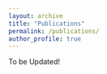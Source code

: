 ```yaml
---
layout: archive
title: "Publications"
permalink: /publications/
author_profile: true
---
```

To be Updated!